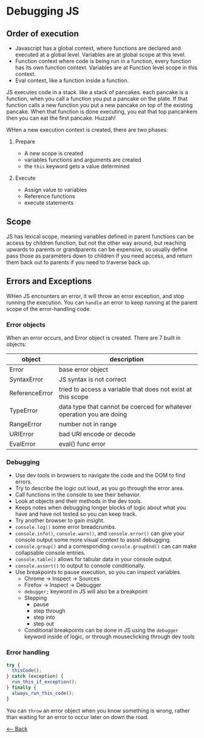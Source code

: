 # Debugging JS

## Order of execution

- Javascript has a global context, where functions are declared and executed at a global level. Variables are at global scope at this level.
- Function context where code is being run in a function, every function has its own function context. Variables are at Function level scope in this context.
- Eval context, like a function inside a function.

JS executes code in a stack. like a stack of pancakes. each pancake is a function, when you call a function you put a pancake on the plate. If that function calls a new function you put a new pancake on top of the existing pancake. When that function is done executing, you eat that top pancankem then you can eat the first pancake. Huzzah!

WHen a new execution context is created, there are two phases:

1. Prepare
   - A new scope is created
   - variables functions and arguments are created
   - the `this` keyword gets a value determined

2. Execute
   - Assign value to variables
   - Reference functions
   - execute statements

## Scope

JS has lexical scope, meaning variables defined in parent functions can be access by children function, but not the other way around, but reaching upwards to parents or grandparents can be expensive, so usually define pass those as parameters down to children if you need access, and return them back out to parents if you need to traverse back up.

## Errors and Exceptions

WHen JS encounters an error, it will throw an error exception, and stop running the execution. You can `handle` an error to keep running at the parent scope of the error-handling code.

### Error objects

When an error occurs, and Error object is created. There are 7 built in objects:

object | description
------ | -----------
Error  | base error object
SyntaxError | JS syntax is not correct
ReferenceError | tried to access a variable that does not exist at this scope
TypeError | data type that cannot be coerced for whatever operation you are doing
RangeError | number not in range
URIError | bad URI encode or decode
EvalError| eval() func error

### Debugging

- Use dev tools in browsers to navigate the code and the DOM to find errors.
- Try to describe the logic out loud, as you go through the error area.
- Call functions in the console to see their behavior.
- Look at objects and their methods in the dev tools.
- Keeps notes when debugging longer blocks of logic about what you have and have not tested so you can keep track.
- Try another browser to gain insight.
- `console.log()` some error breadcrumbs.
- `console.info()`, `console.warn()`, and `console.error()` can give your console output some more visual context to assist debugging.
- `console.group()` and a corresponding `console.groupEnd()` can can make collapsable console entries.
- `console.table()` allows for tabular data in your console output.
- `console.assert()` to output to console conditionally.
- Use breakpoints to pause execution, so you can inspect variables.
  - Chrome -> Inspect -> Sources
  - Firefox -> Inspect -> Debugger
  - `debugger;` keyword in JS will also be a breakpoint
  - Stepping
    - pause
    - step through
    - step into
    - step out
  - Conditional breakpoints can be done in JS using the `debugger` keyword inside of logic, or through mouseclicking through dev tools

### Error handling

```js
try {
  thisCode();
} catch (exception) {
  run_this_if_exception();
} finally {
  always_run_this_code();
}
```

You can `throw` an error object when you know something is wrong, rather than waiting for an error to occur later on down the road.

[<-- Back](../README.md)
